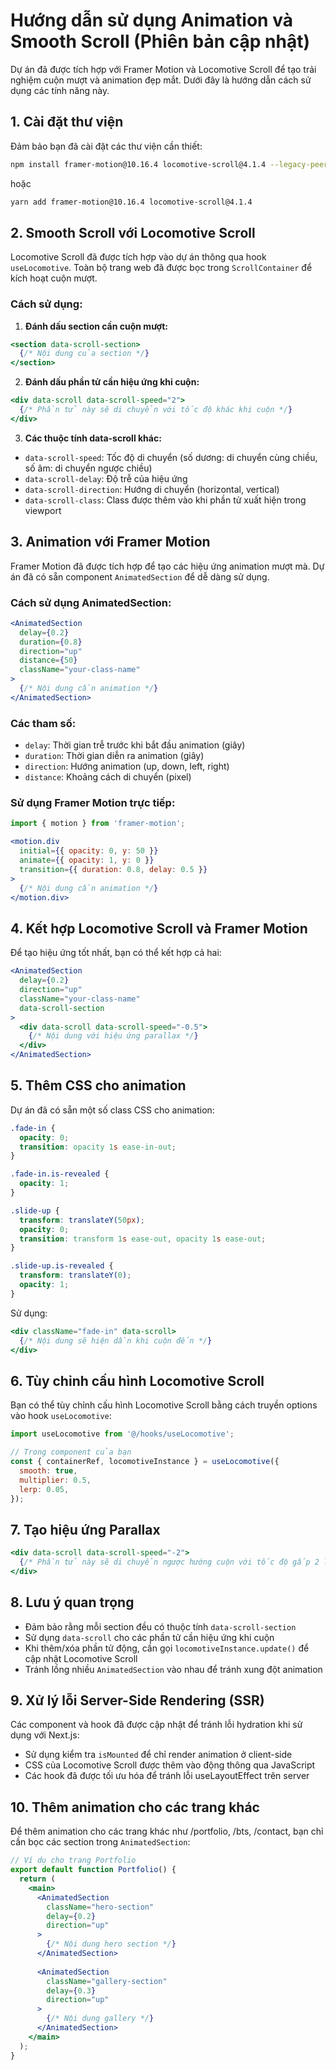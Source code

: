 # Hướng dẫn sử dụng Animation và Smooth Scroll (Phiên bản cập nhật)

Dự án đã được tích hợp với Framer Motion và Locomotive Scroll để tạo trải nghiệm cuộn mượt và animation đẹp mắt. Dưới đây là hướng dẫn cách sử dụng các tính năng này.

## 1. Cài đặt thư viện

Đảm bảo bạn đã cài đặt các thư viện cần thiết:

```bash
npm install framer-motion@10.16.4 locomotive-scroll@4.1.4 --legacy-peer-deps
```

hoặc

```bash
yarn add framer-motion@10.16.4 locomotive-scroll@4.1.4
```

## 2. Smooth Scroll với Locomotive Scroll

Locomotive Scroll đã được tích hợp vào dự án thông qua hook `useLocomotive`. Toàn bộ trang web đã được bọc trong `ScrollContainer` để kích hoạt cuộn mượt.

### Cách sử dụng:

1. **Đánh dấu section cần cuộn mượt:**

```jsx
<section data-scroll-section>
  {/* Nội dung của section */}
</section>
```

2. **Đánh dấu phần tử cần hiệu ứng khi cuộn:**

```jsx
<div data-scroll data-scroll-speed="2">
  {/* Phần tử này sẽ di chuyển với tốc độ khác khi cuộn */}
</div>
```

3. **Các thuộc tính data-scroll khác:**

- `data-scroll-speed`: Tốc độ di chuyển (số dương: di chuyển cùng chiều, số âm: di chuyển ngược chiều)
- `data-scroll-delay`: Độ trễ của hiệu ứng
- `data-scroll-direction`: Hướng di chuyển (horizontal, vertical)
- `data-scroll-class`: Class được thêm vào khi phần tử xuất hiện trong viewport

## 3. Animation với Framer Motion

Framer Motion đã được tích hợp để tạo các hiệu ứng animation mượt mà. Dự án đã có sẵn component `AnimatedSection` để dễ dàng sử dụng.

### Cách sử dụng AnimatedSection:

```jsx
<AnimatedSection 
  delay={0.2} 
  duration={0.8} 
  direction="up" 
  distance={50}
  className="your-class-name"
>
  {/* Nội dung cần animation */}
</AnimatedSection>
```

### Các tham số:

- `delay`: Thời gian trễ trước khi bắt đầu animation (giây)
- `duration`: Thời gian diễn ra animation (giây)
- `direction`: Hướng animation (up, down, left, right)
- `distance`: Khoảng cách di chuyển (pixel)

### Sử dụng Framer Motion trực tiếp:

```jsx
import { motion } from 'framer-motion';

<motion.div
  initial={{ opacity: 0, y: 50 }}
  animate={{ opacity: 1, y: 0 }}
  transition={{ duration: 0.8, delay: 0.5 }}
>
  {/* Nội dung cần animation */}
</motion.div>
```

## 4. Kết hợp Locomotive Scroll và Framer Motion

Để tạo hiệu ứng tốt nhất, bạn có thể kết hợp cả hai:

```jsx
<AnimatedSection 
  delay={0.2} 
  direction="up" 
  className="your-class-name"
  data-scroll-section
>
  <div data-scroll data-scroll-speed="-0.5">
    {/* Nội dung với hiệu ứng parallax */}
  </div>
</AnimatedSection>
```

## 5. Thêm CSS cho animation

Dự án đã có sẵn một số class CSS cho animation:

```css
.fade-in {
  opacity: 0;
  transition: opacity 1s ease-in-out;
}

.fade-in.is-revealed {
  opacity: 1;
}

.slide-up {
  transform: translateY(50px);
  opacity: 0;
  transition: transform 1s ease-out, opacity 1s ease-out;
}

.slide-up.is-revealed {
  transform: translateY(0);
  opacity: 1;
}
```

Sử dụng:

```jsx
<div className="fade-in" data-scroll>
  {/* Nội dung sẽ hiện dần khi cuộn đến */}
</div>
```

## 6. Tùy chỉnh cấu hình Locomotive Scroll

Bạn có thể tùy chỉnh cấu hình Locomotive Scroll bằng cách truyền options vào hook `useLocomotive`:

```jsx
import useLocomotive from '@/hooks/useLocomotive';

// Trong component của bạn
const { containerRef, locomotiveInstance } = useLocomotive({
  smooth: true,
  multiplier: 0.5,
  lerp: 0.05,
});
```

## 7. Tạo hiệu ứng Parallax

```jsx
<div data-scroll data-scroll-speed="-2">
  {/* Phần tử này sẽ di chuyển ngược hướng cuộn với tốc độ gấp 2 lần */}
</div>
```

## 8. Lưu ý quan trọng

- Đảm bảo rằng mỗi section đều có thuộc tính `data-scroll-section`
- Sử dụng `data-scroll` cho các phần tử cần hiệu ứng khi cuộn
- Khi thêm/xóa phần tử động, cần gọi `locomotiveInstance.update()` để cập nhật Locomotive Scroll
- Tránh lồng nhiều `AnimatedSection` vào nhau để tránh xung đột animation

## 9. Xử lý lỗi Server-Side Rendering (SSR)

Các component và hook đã được cập nhật để tránh lỗi hydration khi sử dụng với Next.js:

- Sử dụng kiểm tra `isMounted` để chỉ render animation ở client-side
- CSS của Locomotive Scroll được thêm vào động thông qua JavaScript
- Các hook đã được tối ưu hóa để tránh lỗi useLayoutEffect trên server

## 10. Thêm animation cho các trang khác

Để thêm animation cho các trang khác như /portfolio, /bts, /contact, bạn chỉ cần bọc các section trong `AnimatedSection`:

```jsx
// Ví dụ cho trang Portfolio
export default function Portfolio() {
  return (
    <main>
      <AnimatedSection 
        className="hero-section" 
        delay={0.2} 
        direction="up"
      >
        {/* Nội dung hero section */}
      </AnimatedSection>
      
      <AnimatedSection 
        className="gallery-section" 
        delay={0.3} 
        direction="up"
      >
        {/* Nội dung gallery */}
      </AnimatedSection>
    </main>
  );
}
```
